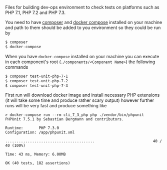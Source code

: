 Files for building dev-ops environment to check tests on platforms such as PHP 7.1, PHP 7.2 and PHP 7.3.

You need to have [composer](https://getcomposer.org/) and [docker compose](https://docs.docker.com/compose/overview/) installed on your machine and path to them should be added to you environment so they could be run by

```bash
$ composer
$ docker-compose
```

When you have `docker-compose` installed on your machine you can execute in each component's root (`./components/<Component Name>`) the following commands

```bash
$ composer test-unit-php-7-1
$ composer test-unit-php-7-2
$ composer test-unit-php-7-3
```

First run will download docker image and install necessary PHP extensions (it will take some time and produce rather scary output) however further runs will be very fast and produce something like

```
> docker-compose run --rm cli_7_3_php php ./vendor/bin/phpunit
PHPUnit 7.5.1 by Sebastian Bergmann and contributors.

Runtime:       PHP 7.3.0
Configuration: /app/phpunit.xml

........................................                          40 / 40 (100%)

Time: 43 ms, Memory: 6.00MB

OK (40 tests, 182 assertions)
```
